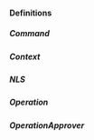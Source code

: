 #### Definitions

##### Command

##### Context

##### NLS

##### Operation

##### OperationApprover
